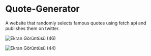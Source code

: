 # Quote-Generator
A website that randomly selects famous quotes using fetch api and publishes them on twitter.



![Ekran Görüntüsü (46)](https://user-images.githubusercontent.com/77384362/206467138-4d6ffc30-2843-4131-bd4a-3c5d3698c481.jpeg)


![Ekran Görüntüsü (44)](https://user-images.githubusercontent.com/77384362/206467446-765fe18e-cb74-4e8d-9d1c-be2bca612ec3.jpeg)
